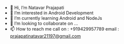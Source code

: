 - 👋 Hi, I’m Natavar Prajapati
- 👀 I’m interested in Android Development
- 🌱 I’m currently learning Android and NodeJs
- 💞️ I’m looking to collaborate on ...
- 📫 How to reach me call on : +919429957789
                      email : prajapatinatavar21197@gmail.com

<!---
natvar97/natvar97 is a ✨ special ✨ repository because its `README.md` (this file) appears on your GitHub profile.
You can click the Preview link to take a look at your changes.
--->
